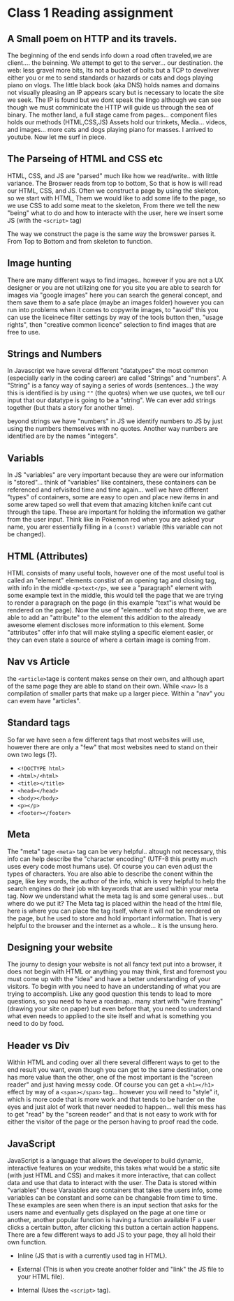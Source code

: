 # Class 1 Reading assignment

## A Small poem on HTTP and its travels.

The beginning of the end sends info down a road often traveled,we are client.... the beinning. We attempt to get to the server... our destination. the web: less gravel more bits, Its not a bucket of bolts but a TCP to develiver either you or me to send standards or hazards or cats and dogs playing piano on vlogs.
The little black book (aka DNS) holds names and domains not visually pleasing an IP appears scary but is necessary to locate the site we seek. The IP is found but we dont speak the lingo although we can see though we must comminicate the HTTP will guide us through the sea of binary.
The mother land, a full stage came from pages... component files holds our methods (HTML,CSS,JS) Assets hold our trinkets, Media... videos, and images... more cats and dogs playing piano for masses. I arrived to youtube. Now let me surf in piece.

## The Parseing of HTML and CSS etc

HTML, CSS, and JS are "parsed" much like how we read/write.. with little variance. The Broswer reads from top to bottom, So that is how is will read our HTML, CSS, and JS. Often we construct a page by using the skeleton, so we start with HTML, Them we would like to add some life to the page, so we use CSS to add some meat to the skeleton, From there we tell the new "being" what to do and how to interacte with the user, here we insert some JS (with the ```<script>``` tag)

The way we construct the page is the same way the browswer parses it. From Top to Bottom and from skeleton to function.

## Image hunting

There are many different ways to find images.. however if you are not a UX designer or you are not utilizing one for you site you are able to search for images via "google images" here you can search the general concept, and them save them to a safe place (maybe an images folder) however you can run into problems when it comes to copywrite images, to "avoid" this you can use the liceinece filter settings by way of the tools button then, "usage rights", then "creative common licence" selection to find images that are free to use.

## Strings and Numbers

In Javascript we have several different "datatypes" the most common (especially early in the coding career) are called "Strings" and "numbers". A "String" is a fancy way of saying a series of words (sentences...) the way this is identified is by using ``""`` (the quotes) when we use quotes, we tell our input that our datatype is going to be a "string". We can ever add strings together (but thats a story for another time).

beyond strings we have "numbers" in JS we identify numbers to JS by just using the numbers themselves with no quotes. Another way numbers are identified are by the names "integers".

## Variabls

In JS "variables" are very important because they are were our information is "stored"... think of "variables" like containers, these containers can be referenced and refvisited time and time again... well we have different "types" of containers, some are easy to open and place new items in and some arew taped so well that evem that amazing kitchen knife cant cut through the tape. These are important for holding the information we gather from the user input. Think like in Pokemon red when you are asked your name, you arer essentially filling in a ``(const)`` variable (this variable can not be changed).

## HTML (Attributes)

HTML consists of many useful tools, however one of the most useful tool is called an "element" elements constist of an opening tag and closing tag, with info in the middle ``<p>text</p>``, we see a "paragraph" element with some example text in the middle, this would tell the page that we are trying to render a paragraph on the page (in this example "text"is what would be rendered on the page). Now the use of "elements" do not stop there, we are able to add an "attribute" to the element this addition to the already awesome element discloses more information to this element. Some "attributes" offer info that will make styling a specific element easier, or they can even state a source of where a certain image is coming from.

## Nav vs Article

the ``<article>``tage is content makes sense on their own, and although apart of the same page they are able to stand on their own. While ``<nav>`` Is a compilation of smaller parts that make up a larger piece. Within a "nav" you can evem have "articles".

## Standard tags

So far we have seen a few different tags that most websites will use, however there are only a "few" that most websites need to stand on their own two legs (?).

- ``<!DOCTYPE html>``
- ``<html>/<html>``
- ``<title></title>``
- ``<head></head>``
- ``<body></body>``
- ``<p></p>``
- ``<footer></footer>``

## Meta

The "meta" tage ``<meta>`` tag can be very helpful.. altough not necessary, this info can help describe the "character encoding" (UTF-8 this pretty much uses every code most humans use). Of course you can even adjust the types of characters. You are also able to describe the conent within the page, like key words, the author of the info, which is very helpful to help the search engines do their job with keywords that are used within your meta tag. Now we understand what the meta tag is and some general uses... but where do we put it? The Meta tag is placed within the head of the html file, here is where you can place the tag itself, where it will not be rendered on the page, but he used to store and hold important information. That is very helpful to the browser and the internet as a whole... it is the unsung hero.

## Designing your website

The journy to design your website is not all fancy text put into a browser, it does not begin with HTML or anything you may think, first and foremost you must come up with the "idea" and have a better understanding of your visitors. To begin with you need to have an understanding of what you are trying to accomplish. Like any good question this tends to lead to more questions, so you need to have a roadmap.. many start with "wire framing" (drawing your site on paper) but even before that, you need to understand what even needs to applied to the site itself and what is something you need to do by food.

## Header vs Div

Within HTML and coding over all there several different ways to get to the end result you want, even though you can get to the same destination, one has more value than the other, one of the most important is the "screen reader" and just having messy code. Of course you can get a ``<h1></h1>`` effect by way of a ``<span></span>`` tag... however you will need to "style" it, which is more code that is more work and that tends to be harder on the eyes and just alot of work that never needed to happen... well this mess has to get "read" by the "screen reader" and that is not easy to work with for either the visitor of the page or the person having to proof read the code.

## JavaScript

JavaScript is a language that allows the developer to build dynamic, interactive features on your wedsite, this takes what would be a static site (with just HTML and CSS) and makes it more interactive, that can collect data and use that data to interact with the user. The Data is stored within "variables" these Varaiables are containers that takes the users info, some variables can be constant and some can be changable from time to time. These examples are seen when there is an input section that asks for the users name and eventually gets displayed on the page at one time or another, another popular function is having a function available IF a user clicks a certain button, after clicking this button a certain action happens.
There are a few different ways to add JS to your page, they all hold their own function. 

- Inline (JS that is with a currently used tag in HTML).

- External (This is when you create another folder and "link" the JS file to your HTML file).

- Internal (Uses the ``<script>`` tag).
